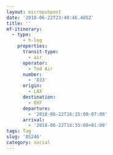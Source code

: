 ```yaml
---
layout: micropubpost
date: '2018-06-22T23:40:46.485Z'
title: ''
mf-itinerary:
  - type:
      - h-leg
    properties:
      transit-type:
        - air
      operator:
        - Ted Air
      number:
        - '833'
      origin:
        - LAX
      destination:
        - OXF
      departure:
        - '2018-06-22T16:35:00-07:00'
      arrival:
        - '2018-06-22T16:35:00+01:00'
tags: Tag
slug: '85246'
category: social
---
```

